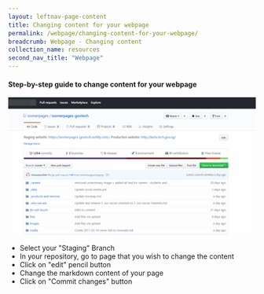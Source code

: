 ```yaml
---
layout: leftnav-page-content
title: Changing content for your webpage
permalink: /webpage/changing-content-for-your-webpage/
breadcrumb: Webpage - Changing content
collection_name: resources
second_nav_title: "Webpage"
---
```

#### **Step-by-step guide to change content for your webpage**
![Change content for your webpage](/images/resources/changing-content-for-your-webpage.gif)
* Select your "Staging" Branch
* In your repository, go to page that you wish to change the content
* Click on "edit" pencil button
* Change the markdown content of your page
* Click on "Commit changes" button
